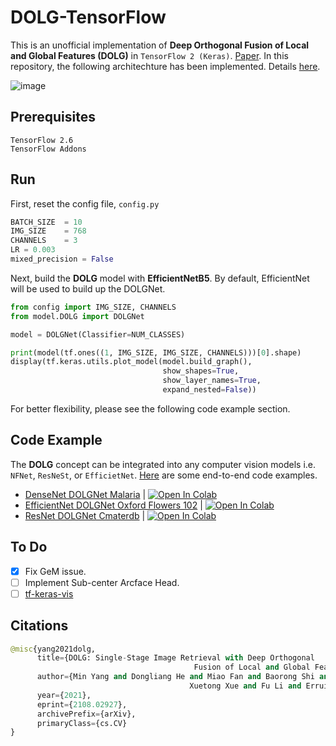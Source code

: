 # DOLG-TensorFlow

This is an unofficial implementation of **Deep Orthogonal Fusion of Local and Global Features (DOLG)** in `TensorFlow 2 (Keras)`. [Paper](https://arxiv.org/pdf/2108.02927.pdf). In this repository, the following architechture has been implemented. Details [here](https://mp.weixin.qq.com/s/7B3hZUpLtTt8NcGt0c-77w).

![image](https://user-images.githubusercontent.com/17668390/138777383-b1d475d7-c842-4577-8554-30cf2013cadc.png)


## Prerequisites

```
TensorFlow 2.6 
TensorFlow Addons 
```

## Run

First, reset the config file, `config.py`

```python
BATCH_SIZE  = 10
IMG_SIZE    = 768
CHANNELS    = 3
LR = 0.003
mixed_precision = False
```

Next, build the **DOLG** model with **EfficientNetB5**. By default, EfficientNet will be used to build up the DOLGNet. 

```python
from config import IMG_SIZE, CHANNELS
from model.DOLG import DOLGNet 

model = DOLGNet(Classifier=NUM_CLASSES)

print(model(tf.ones((1, IMG_SIZE, IMG_SIZE, CHANNELS)))[0].shape)
display(tf.keras.utils.plot_model(model.build_graph(), 
                                  show_shapes=True, 
                                  show_layer_names=True,
                                  expand_nested=False))
```

For better flexibility, please see the following code example section.

## Code Example

The **DOLG** concept can be integrated into any computer vision models i.e. `NFNet`, `ResNeSt`, or `EfficietNet`. [Here](https://github.com/innat/DOLG-TensorFlow/tree/main/Code%20Example) are some end-to-end code examples.

- [DenseNet DOLGNet Malaria](https://github.com/innat/DOLG-TensorFlow/blob/main/Code%20Example/DenseNet%20DOLGNet%20Malaria.ipynb) | [![Open In Colab](https://colab.research.google.com/assets/colab-badge.svg)](https://colab.research.google.com/drive/1VI7qZQZX_sWZZM8eKN98gCbiY3Ju1NpY?usp=sharing)
- [EfficientNet DOLGNet Oxford Flowers 102](https://github.com/innat/DOLG-TensorFlow/blob/main/Code%20Example/EfficientNet%20DOLGNet%20Oxford%20Flowers%20102.ipynb) | [![Open In Colab](https://colab.research.google.com/assets/colab-badge.svg)](https://colab.research.google.com/drive/1WvxR6gh0SzqcYUnSNnVQRw9UiFzgFMgm?usp=sharing)
- [ResNet DOLGNet Cmaterdb](https://github.com/innat/DOLG-TensorFlow/blob/main/Code%20Example/ResNet%20DOLGNet%20Cmaterdb.ipynb) | [![Open In Colab](https://colab.research.google.com/assets/colab-badge.svg)](https://colab.research.google.com/drive/1uEV9GsEZnTyWoilVww8d_Jmn3cAcefZr?usp=sharing)

## To Do

- [x] Fix GeM issue. 
- [ ] Implement Sub-center Arcface Head.
- [ ] [tf-keras-vis](https://github.com/keisen/tf-keras-vis) 

## Citations
```python
@misc{yang2021dolg,
      title={DOLG: Single-Stage Image Retrieval with Deep Orthogonal 
                                         Fusion of Local and Global Features}, 
      author={Min Yang and Dongliang He and Miao Fan and Baorong Shi and 
                                        Xuetong Xue and Fu Li and Errui Ding and Jizhou Huang},
      year={2021},
      eprint={2108.02927},
      archivePrefix={arXiv},
      primaryClass={cs.CV}
}
```

